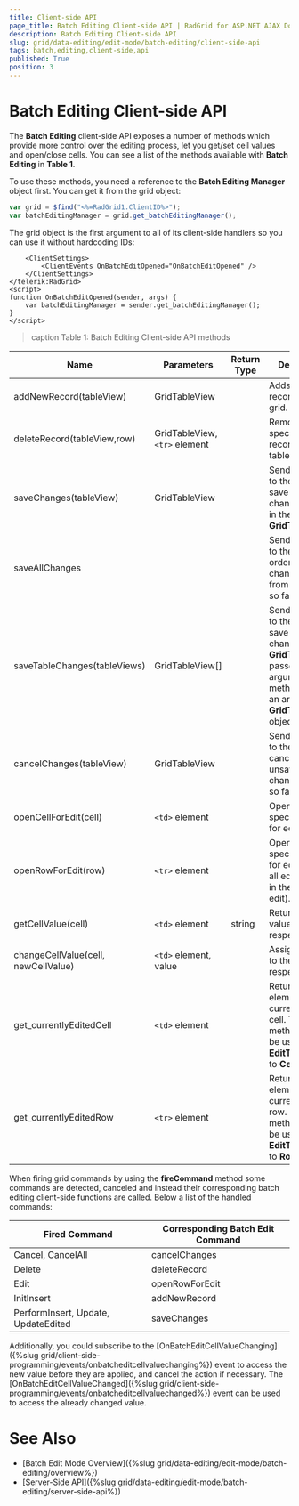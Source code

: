 ```yaml
---
title: Client-side API
page_title: Batch Editing Client-side API | RadGrid for ASP.NET AJAX Documentation
description: Batch Editing Client-side API
slug: grid/data-editing/edit-mode/batch-editing/client-side-api
tags: batch,editing,client-side,api
published: True
position: 3
---
```


# Batch Editing Client-side API


The **Batch Editing** client-side API exposes a number of methods which provide more control over the editing process, let you get/set cell values and open/close cells. You can see a list of the methods available with **Batch Editing** in **Table 1**.

To use these methods, you need a reference to the **Batch Editing Manager** object first. You can get it from the grid object:

````JavaScript
var grid = $find("<%=RadGrid1.ClientID%>");
var batchEditingManager = grid.get_batchEditingManager();
````

The grid object is the first argument to all of its client-side handlers so you can use it without hardcoding IDs:

````ASP.NET
	<ClientSettings>
		<ClientEvents OnBatchEditOpened="OnBatchEditOpened" />
	</ClientSettings>
</telerik:RadGrid>
<script>
function OnBatchEditOpened(sender, args) {
	var batchEditingManager = sender.get_batchEditingManager();
}
</script>
````

>caption Table 1: Batch Editing Client-side API methods

| Name | Parameters | Return Type | Description |
|---|---|---|---|
| addNewRecord(tableView) | GridTableView |  | Adds a new record to the grid. |
| deleteRecord(tableView,row) | GridTableView, `<tr>` element |  | Removes the specified record from the table. |
| saveChanges(tableView) | GridTableView |  | Sends a request to the server to save the changes made in the specified **GridTableView**. |
| saveAllChanges |  |  | Sends a request to the server in order to save all changes made from the user so far. |
| saveTableChanges(tableViews) | GridTableView[] |  | Sends a request to the server to save the changes for the **GridTableViews** passed in the arguments. The method expects an array of **GridTableView** objects. |
| cancelChanges(tableView) | GridTableView |  | Sends a request to the server to cancel all unsaved changes made so far. |
| openCellForEdit(cell) | `<td>` element |  | Opens the specified cell for editing. |
| openRowForEdit(row) | `<tr>` element |  | Opens the specified row for edit (opens all editable cells in the row for edit). |
| getCellValue(cell) | `<td>` element | string | Returns the value of the respective cell. |
| changeCellValue(cell, newCellValue) | `<td>` element, value |  | Assigns a value to the respective cell. |
| get_currentlyEditedCell | `<td>` element |  | Returns the element of the currently edited cell. This method should be used when **EditType** is set to **Cell**. |
| get_currentlyEditedRow | `<tr>` element |  | Returns the element of the currently edited row. This method should be used when **EditType** is set to **Row**. |



When firing grid commands by using the **fireCommand** method some commands are detected, canceled and instead their corresponding batch editing client-side functions are called. Below a list of the handled commands:


| Fired Command | Corresponding Batch Edit Command |
|---|---|
| Cancel, CancelAll | cancelChanges |
| Delete | deleteRecord |
| Edit | openRowForEdit |
| InitInsert | addNewRecord |
| PerformInsert, Update, UpdateEdited | saveChanges |



Additionally, you could subscribe to the [OnBatchEditCellValueChanging]({%slug grid/client-side-programming/events/onbatcheditcellvaluechanging%}) event to access the new value before they are applied, and cancel the action if necessary. The [OnBatchEditCellValueChanged]({%slug grid/client-side-programming/events/onbatcheditcellvaluechanged%}) event can be used to access the already changed value.




# See Also

 * [Batch Edit Mode Overview]({%slug grid/data-editing/edit-mode/batch-editing/overview%})
 * [Server-Side API]({%slug grid/data-editing/edit-mode/batch-editing/server-side-api%})


